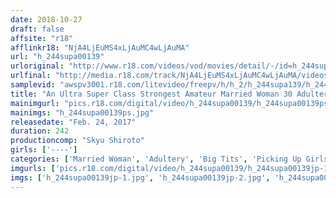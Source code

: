 ```yaml
---
date: 2018-10-27
draft: false
affsite: "r18"
afflinkr18: "NjA4LjEuMS4xLjAuMC4wLjAuMA"
url: "h_244supa00139"
urloriginal: "http://www.r18.com/videos/vod/movies/detail/-/id=h_244supa00139"
urlfinal: "http://media.r18.com/track/NjA4LjEuMS4xLjAuMC4wLjAuMA/videos/vod/movies/detail/-/id=h_244supa00139"
samplevid: "awspv3001.r18.com/litevideo/freepv/h/h_2/h_244supa139/h_244supa139_dmb_w.mp4"
title: "An Ultra Super Class Strongest Amateur Married Woman 30 Adultery Fucks At Home 4 Hour Special vol. 2"
mainimgurl: "pics.r18.com/digital/video/h_244supa00139/h_244supa00139ps.jpg"
mainimgs: "h_244supa00139ps.jpg"
releasedate: "Feb. 24, 2017"
duration: 242
productioncomp: "Skyu Shiroto"
girls: ['----']
categories: ['Married Woman', 'Adultery', 'Big Tits', 'Picking Up Girls', 'Amateur', 'Cowgirl', 'Cheating Wife', 'Compilation', 'Over 4 Hours', 'Hi-Def']
imgurls: ['pics.r18.com/digital/video/h_244supa00139/h_244supa00139jp-1.jpg', 'pics.r18.com/digital/video/h_244supa00139/h_244supa00139jp-2.jpg', 'pics.r18.com/digital/video/h_244supa00139/h_244supa00139jp-3.jpg', 'pics.r18.com/digital/video/h_244supa00139/h_244supa00139jp-4.jpg', 'pics.r18.com/digital/video/h_244supa00139/h_244supa00139jp-5.jpg', 'pics.r18.com/digital/video/h_244supa00139/h_244supa00139jp-6.jpg', 'pics.r18.com/digital/video/h_244supa00139/h_244supa00139jp-7.jpg', 'pics.r18.com/digital/video/h_244supa00139/h_244supa00139jp-8.jpg', 'pics.r18.com/digital/video/h_244supa00139/h_244supa00139jp-9.jpg', 'pics.r18.com/digital/video/h_244supa00139/h_244supa00139jp-10.jpg', 'pics.r18.com/digital/video/h_244supa00139/h_244supa00139jp-11.jpg', 'pics.r18.com/digital/video/h_244supa00139/h_244supa00139jp-12.jpg', 'pics.r18.com/digital/video/h_244supa00139/h_244supa00139jp-13.jpg', 'pics.r18.com/digital/video/h_244supa00139/h_244supa00139jp-14.jpg', 'pics.r18.com/digital/video/h_244supa00139/h_244supa00139jp-15.jpg', 'pics.r18.com/digital/video/h_244supa00139/h_244supa00139jp-16.jpg', 'pics.r18.com/digital/video/h_244supa00139/h_244supa00139jp-17.jpg', 'pics.r18.com/digital/video/h_244supa00139/h_244supa00139jp-18.jpg', 'pics.r18.com/digital/video/h_244supa00139/h_244supa00139jp-19.jpg', 'pics.r18.com/digital/video/h_244supa00139/h_244supa00139jp-20.jpg']
imgs: ['h_244supa00139jp-1.jpg', 'h_244supa00139jp-2.jpg', 'h_244supa00139jp-3.jpg', 'h_244supa00139jp-4.jpg', 'h_244supa00139jp-5.jpg', 'h_244supa00139jp-6.jpg', 'h_244supa00139jp-7.jpg', 'h_244supa00139jp-8.jpg', 'h_244supa00139jp-9.jpg', 'h_244supa00139jp-10.jpg', 'h_244supa00139jp-11.jpg', 'h_244supa00139jp-12.jpg', 'h_244supa00139jp-13.jpg', 'h_244supa00139jp-14.jpg', 'h_244supa00139jp-15.jpg', 'h_244supa00139jp-16.jpg', 'h_244supa00139jp-17.jpg', 'h_244supa00139jp-18.jpg', 'h_244supa00139jp-19.jpg', 'h_244supa00139jp-20.jpg']
---
```

